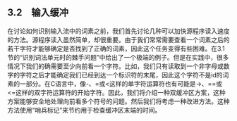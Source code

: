 ## 3.2　输入缓冲

在讨论如何识别输入流中的词素之前，我们首先讨论几种可以加快源程序读入速度的方法。源程序读入虽然简单，却很重要。由于我们常常需要查看一个词素之后的若干字符才能够确定是否找到了正确的词素，因此这个任务变得有些困难。在3.1节的“识别词法单元时的棘手问题”中给出了一个极端的例子。但是在实践中，很多情况下我们的确需要至少向前看一个字符。比如，我们只有读取到一个非字母或数字的字符之后才能确定我们已经到达一个标识符的末尾，因此这个字符不是id的词素的一部分。在C语言中，像-、=或<这样的单字符运算符也有可能是->、==或<=这样的双字符运算符的开始字符。因此，我们将介绍一种双缓冲区方案，这种方案能够安全地处理向前看多个符号的问题。然后我们将考虑一种改进方法。这种方法使用“哨兵标记”来节约用于检查缓冲区末端的时间。